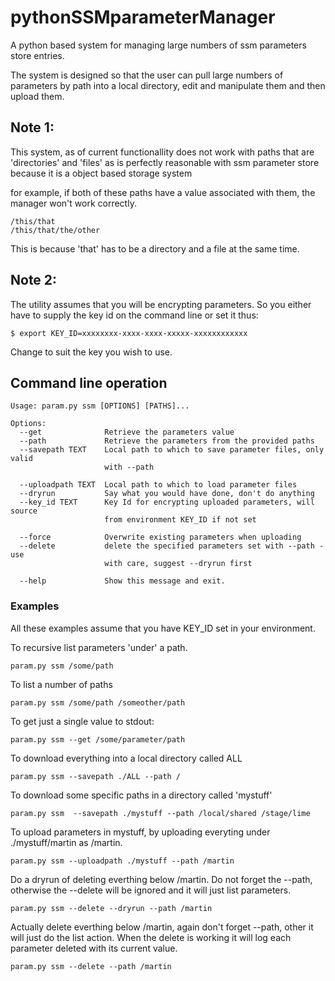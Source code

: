 # pythonSSMparameterManager
A python based system for managing large numbers of ssm parameters store entries.

The system is designed so that the user can pull large numbers of parameters by path into a local directory, edit and manipulate them and then upload them.

## Note 1: 

This system, as of current functionallity does not work with paths that are 'directories' and 'files' as is perfectly reasonable with ssm parameter store because it is a object based storage system

for example, if both of these paths have a value associated with them, the manager won't work correctly.

```
/this/that
/this/that/the/other
```
This is because 'that' has to be a directory and a file at the same time.

## Note 2:

The utility assumes that you will be encrypting parameters. So you either have to supply the key id on the command line or set it thus:
```
$ export KEY_ID=xxxxxxxx-xxxx-xxxx-xxxxx-xxxxxxxxxxxx
```

Change to suit the key you wish to use.


## Command line operation
```
Usage: param.py ssm [OPTIONS] [PATHS]...

Options:
  --get              Retrieve the parameters value
  --path             Retrieve the parameters from the provided paths
  --savepath TEXT    Local path to which to save parameter files, only valid
                     with --path

  --uploadpath TEXT  Local path to which to load parameter files
  --dryrun           Say what you would have done, don't do anything
  --key_id TEXT      Key Id for encrypting uploaded parameters, will source
                     from environment KEY_ID if not set

  --force            Overwrite existing parameters when uploading
  --delete           delete the specified parameters set with --path - use
                     with care, suggest --dryrun first

  --help             Show this message and exit.
```
  
### Examples
 
 All these examples assume that you have KEY_ID set in your environment.
 
To recursive list parameters 'under' a path.
 
 ```
 param.py ssm /some/path
 ```
 
To list a number of paths
 
 ```
 param.py ssm /some/path /someother/path
 ```
 
To get just a single value to stdout:
 
 ```
 param.py ssm --get /some/parameter/path
 ```
 
To download everything into a local directory called ALL
 
 ```
 param.py ssm --savepath ./ALL --path /
 ```

To download some specific paths in a directory called 'mystuff'

```
param.py ssm  --savepath ./mystuff --path /local/shared /stage/lime
```

To upload parameters in mystuff, by uploading everyting under ./mystuff/martin as /martin.
 
```
param.py ssm --uploadpath ./mystuff --path /martin
``` 

Do a dryrun of deleting everthing below /martin. Do not forget the --path, otherwise the --delete will be ignored and it will just list parameters.

```
param.py ssm --delete --dryrun --path /martin
``` 
 
Actually delete everthing below /martin, again don't forget --path, other it will just do the list action. When the delete is working it will log each parameter deleted with its current value.

```
param.py ssm --delete --path /martin
``` 
